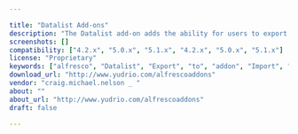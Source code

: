 ```yaml
---

title: "Datalist Add-ons"
description: "The Datalist add-on adds the ability for users to export and import their results from Excel, send email link to users, and subscribe for updates. These features can be useful for heavy datalist users to increase productivity and collaboration of datalists. Features - Export Datalist to Excel - Import and replace datalist with Import from Excel."
screenshots: []
compatibility: ["4.2.x", "5.0.x", "5.1.x", "4.2.x", "5.0.x", "5.1.x"]
license: "Proprietary"
keywords: ["alfresco", "Datalist", "Export", "to", "addon", "Import", "import", "plugin", "community", "Updates", "Email", "export", "Subscribe", "datalist"]
download_url: "http://www.yudrio.com/alfrescoaddons"
vendor: "craig.michael.nelson _ ‌"
about: ""
about_url: "http://www.yudrio.com/alfrescoaddons"
draft: false

---
```

